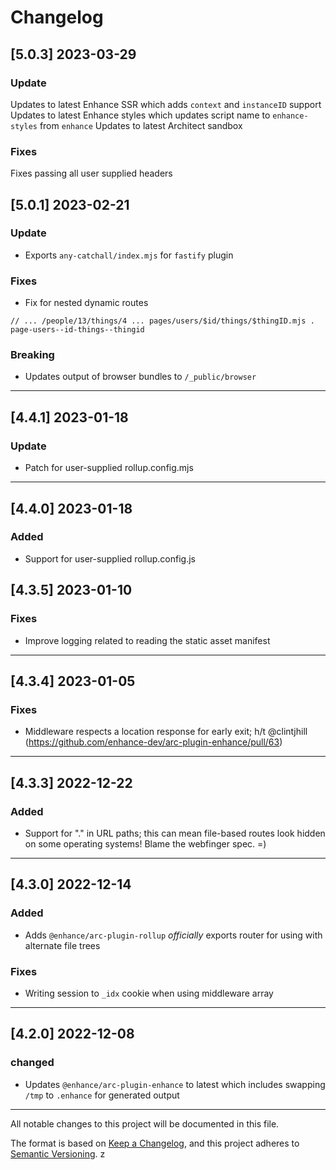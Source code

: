 # Changelog


## [5.0.3] 2023-03-29

### Update
Updates to latest Enhance SSR which adds `context` and `instanceID` support
Updates to latest Enhance styles which updates script name to `enhance-styles` from `enhance`
Updates to latest Architect sandbox

### Fixes
Fixes passing all user supplied headers

## [5.0.1] 2023-02-21

### Update
- Exports `any-catchall/index.mjs` for `fastify` plugin

### Fixes
- Fix for nested dynamic routes

```
// ... /people/13/things/4 ... pages/users/$id/things/$thingID.mjs . page-users--id-things--thingid
```

### Breaking
- Updates output of browser bundles to `/_public/browser`

---

## [4.4.1] 2023-01-18

### Update

- Patch for user-supplied rollup.config.mjs
---

## [4.4.0] 2023-01-18

### Added

- Support for user-supplied rollup.config.js

## [4.3.5] 2023-01-10

### Fixes

- Improve logging related to reading the static asset manifest

---

## [4.3.4] 2023-01-05

### Fixes

- Middleware respects a location response for early exit; h/t @clintjhill (https://github.com/enhance-dev/arc-plugin-enhance/pull/63)

---

## [4.3.3] 2022-12-22

### Added

- Support for "." in URL paths; this can mean file-based routes look hidden on some operating systems! Blame the webfinger spec. =)

---

## [4.3.0] 2022-12-14

### Added

- Adds `@enhance/arc-plugin-rollup` _officially_ exports router for using with alternate file trees


### Fixes

- Writing session to `_idx` cookie when using middleware array

---

## [4.2.0] 2022-12-08

### changed

- Updates `@enhance/arc-plugin-enhance` to latest which includes swapping `/tmp` to `.enhance` for generated output

---

All notable changes to this project will be documented in this file.

The format is based on [Keep a Changelog](https://keepachangelog.com/en/1.0.0/), and this project adheres to [Semantic Versioning](https://semver.org/spec/v2.0.0.html).
z
